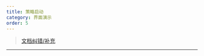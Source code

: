 ```yaml
---
title: 策略启动
category: 界面演示
order: 5
---
```


> [文档纠错/补充](https://github.com/dumengru/docs_vnpy/tree/master/docs/_docs)

---
